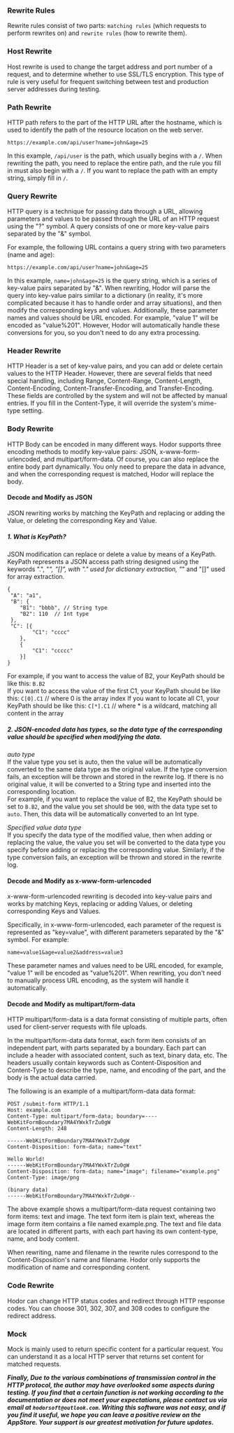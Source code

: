 ### Rewrite Rules

Rewrite rules consist of two parts: `matching rules` (which requests to perform rewrites on) and `rewrite rules` (how to rewrite them).

### Host Rewrite

Host rewrite is used to change the target address and port number of a request, and to determine whether to use SSL/TLS encryption. This type of rule is very useful for frequent switching between test and production server addresses during testing.

### Path Rewrite

HTTP path refers to the part of the HTTP URL after the hostname, which is used to identify the path of the resource location on the web server.

    https://example.com/api/user?name=john&age=25
    
In this example, `/api/user` is the path, which usually begins with a `/`. When rewriting the path, you need to replace the entire path, and the rule you fill in must also begin with a `/`. If you want to replace the path with an empty string, simply fill in `/`.

### Query Rewrite

HTTP query is a technique for passing data through a URL, allowing parameters and values to be passed through the URL of an HTTP request using the "?" symbol. A query consists of one or more key-value pairs separated by the "&" symbol.

For example, the following URL contains a query string with two parameters (name and age):

    https://example.com/api/user?name=john&age=25

In this example, `name=john&age=25` is the query string, which is a series of key-value pairs separated by "&". When rewriting, Hodor will parse the query into key-value pairs similar to a dictionary (in reality, it's more complicated because it has to handle order and array situations), and then modify the corresponding keys and values. Additionally, these parameter names and values should be URL encoded. For example, "value 1" will be encoded as "value%201". However, Hodor will automatically handle these conversions for you, so you don't need to do any extra processing.

### Header Rewrite

HTTP Header is a set of key-value pairs, and you can add or delete certain values to the HTTP Header. However, there are several fields that need special handling, including Range, Content-Range, Content-Length, Content-Encoding, Content-Transfer-Encoding, and Transfer-Encoding. These fields are controlled by the system and will not be affected by manual entries. If you fill in the Content-Type, it will override the system's mime-type setting.

### Body Rewrite

HTTP Body can be encoded in many different ways. Hodor supports three encoding methods to modify key-value pairs: JSON, x-www-form-urlencoded, and multipart/form-data. Of course, you can also replace the entire body part dynamically. You only need to prepare the data in advance, and when the corresponding request is matched, Hodor will replace the body.

#### Decode and Modify as JSON

JSON rewriting works by matching the KeyPath and replacing or adding the Value, or deleting the corresponding Key and Value.

##### 1. What is KeyPath?
JSON modification can replace or delete a value by means of a KeyPath.  
KeyPath represents a JSON access path string designed using the keywords ".", "*", "[]", with "." used for dictionary extraction, "*" and "[]" used for array extraction.

    {
     "A": "a1", 
     "B": {
        "B1": "bbbb", // String type
        "B2": 110  // Int type
     }, 
     "C": [{
            "C1": "cccc"
        }, 
        {
            "C1": "ccccc"
        }]
    }

For example, if you want to access the value of B2, your KeyPath should be like this:
`B.B2`  
If you want to access the value of the first C1, your KeyPath should be like this:
`C[0].C1`  // where 0 is the array index
If you want to locate all C1, your KeyPath should be like this:
`C[*].C1` // where * is a wildcard, matching all content in the array

##### 2. JSON-encoded data has types, so the data type of the corresponding value should be specified when modifying the data.
*auto type*  
If the value type you set is auto, then the value will be automatically converted to the same data type as the original value. If the type conversion fails, an exception will be thrown and stored in the rewrite log. If there is no original value, it will be converted to a String type and inserted into the corresponding location.  
For example, if you want to replace the value of B2, the KeyPath should be set to `B.B2`, and the value you set should be `900`, with the data type set to `auto`. Then, this data will be automatically converted to an Int type.  

*Specified value data type*  
If you specify the data type of the modified value, then when adding or replacing the value, the value you set will be converted to the data type you specify before adding or replacing the corresponding value. Similarly, if the type conversion fails, an exception will be thrown and stored in the rewrite log.

#### Decode and Modify as x-www-form-urlencoded

x-www-form-urlencoded rewriting is decoded into key-value pairs and works by matching Keys, replacing or adding Values, or deleting corresponding Keys and Values.

Specifically, in x-www-form-urlencoded, each parameter of the request is represented as "key=value", with different parameters separated by the "&" symbol. For example:

    name=value1&age=value2&address=value3

These parameter names and values need to be URL encoded, for example, "value 1" will be encoded as "value%201". When rewriting, you don't need to manually process URL encoding, as the system will handle it automatically.

#### Decode and Modify as multipart/form-data

HTTP multipart/form-data is a data format consisting of multiple parts, often used for client-server requests with file uploads.

In the multipart/form-data data format, each form item consists of an independent part, with parts separated by a boundary. Each part can include a header with associated content, such as text, binary data, etc. The headers usually contain keywords such as Content-Disposition and Content-Type to describe the type, name, and encoding of the part, and the body is the actual data carried.

The following is an example of a multipart/form-data data format:

    POST /submit-form HTTP/1.1
    Host: example.com
    Content-Type: multipart/form-data; boundary=----WebKitFormBoundary7MA4YWxkTrZu0gW
    Content-Length: 248
    
    ------WebKitFormBoundary7MA4YWxkTrZu0gW
    Content-Disposition: form-data; name="text"
    
    Hello World!
    ------WebKitFormBoundary7MA4YWxkTrZu0gW
    Content-Disposition: form-data; name="image"; filename="example.png"
    Content-Type: image/png
    
    (binary data)
    ------WebKitFormBoundary7MA4YWxkTrZu0gW--
    
The above example shows a multipart/form-data request containing two form items: text and image. The text form item is plain text, whereas the image form item contains a file named example.png. The text and file data are located in different parts, with each part having its own content-type, name, and body content.

When rewriting, name and filename in the rewrite rules correspond to the Content-Disposition's name and filename. Hodor only supports the modification of name and corresponding content.

### Code Rewrite

Hodor can change HTTP status codes and redirect through HTTP response codes. You can choose 301, 302, 307, and 308 codes to configure the redirect address.

### Mock

Mock is mainly used to return specific content for a particular request. You can understand it as a local HTTP server that returns set content for matched requests.

***Finally, Due to the various combinations of transmission control in the HTTP protocol, the author may have overlooked some aspects during testing. If you find that a certain function is not working according to the documentation or does not meet your expectations, please contact us via email at `hodorsoft@outlook.com`. Writing this software was not easy, and if you find it useful, we hope you can leave a positive review on the AppStore. Your support is our greatest motivation for future updates.***
